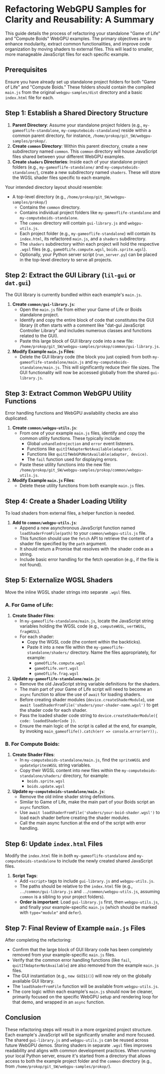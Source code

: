 # Refactoring WebGPU Samples for Clarity and Reusability: A Summary

This guide details the process of refactoring your standalone "Game of Life" and "Compute Boids" WebGPU examples. The primary objectives are to enhance modularity, extract common functionalities, and improve code organization by moving shaders to external files. This will lead to smaller, more manageable JavaScript files for each specific example.

## Prerequisites

Ensure you have already set up standalone project folders for both "Game of Life" and "Compute Boids." These folders should contain the compiled `main.js` from the original `webgpu-samples/dist` directory and a basic `index.html` file for each.

## Step 1: Establish a Shared Directory Structure

1.  **Parent Directory**: Assume your standalone project folders (e.g., `my-gameoflife-standalone`, `my-computeboids-standalone`) reside within a common parent directory, for instance, `/home/prokop/git_SW/webgpu-samples/prokop/`.
2.  **Create `common` Directory**: Within this parent directory, create a new subdirectory named `common`. This `common` directory will house JavaScript files shared between your different WebGPU examples.
3.  **Create `shaders` Directories**: Inside each of your standalone project folders (e.g., `my-gameoflife-standalone/` and `my-computeboids-standalone/`), create a new subdirectory named `shaders`. These will store the WGSL shader files specific to each example.

Your intended directory layout should resemble:
-   A top-level directory (e.g., `/home/prokop/git_SW/webgpu-samples/prokop/`)
    -   Contains the `common` directory.
    -   Contains individual project folders like `my-gameoflife-standalone` and `my-computeboids-standalone`.
    -   The `common` directory will contain `gui-library.js` and `webgpu-utils.js`.
    -   Each project folder (e.g., `my-gameoflife-standalone`) will contain its `index.html`, its refactored `main.js`, and a `shaders` subdirectory.
    -   The `shaders` subdirectory within each project will hold the respective `.wgsl` files (e.g., `gameOfLife.compute.wgsl`, `boids.sprite.wgsl`).
    -   Optionally, your Python server script (`run_server.py`) can be placed in the top-level directory to serve all projects.

## Step 2: Extract the GUI Library (`lil-gui` or `dat.gui`)

The GUI library is currently bundled within each example's `main.js`.

1.  **Create `common/gui-library.js`**:
    *   Open the `main.js` file from either your Game of Life or Boids standalone project.
    *   Identify and copy the entire block of code that constitutes the GUI library (it often starts with a comment like "dat-gui JavaScript Controller Library" and includes numerous classes and functions related to the GUI).
    *   Paste this large block of GUI library code into a new file: `/home/prokop/git_SW/webgpu-samples/prokop/common/gui-library.js`.
2.  **Modify Example `main.js` Files**:
    *   Delete the GUI library code (the block you just copied) from both `my-gameoflife-standalone/main.js` and `my-computeboids-standalone/main.js`. This will significantly reduce their file sizes. The GUI functionality will now be accessed globally from the shared `gui-library.js`.

## Step 3: Extract Common WebGPU Utility Functions

Error handling functions and WebGPU availability checks are also duplicated.

1.  **Create `common/webgpu-utils.js`**:
    *   From one of your example `main.js` files, identify and copy the common utility functions. These typically include:
        *   Global `unhandledrejection` and `error` event listeners.
        *   Functions like `quitIfAdapterNotAvailable(adapter)`.
        *   Functions like `quitIfWebGPUNotAvailable(adapter, device)`.
        *   The `fail` function used for displaying errors.
    *   Paste these utility functions into the new file: `/home/prokop/git_SW/webgpu-samples/prokop/common/webgpu-utils.js`.
2.  **Modify Example `main.js` Files**:
    *   Delete these utility functions from both example `main.js` files.

## Step 4: Create a Shader Loading Utility

To load shaders from external files, a helper function is needed.

1.  **Add to `common/webgpu-utils.js`**:
    *   Append a new asynchronous JavaScript function named `loadShaderFromFile(path)` to your `common/webgpu-utils.js` file.
    *   This function should use the `fetch` API to retrieve the content of a shader file specified by the `path` argument.
    *   It should return a Promise that resolves with the shader code as a string.
    *   Include basic error handling for the fetch operation (e.g., if the file is not found).

## Step 5: Externalize WGSL Shaders

Move the inline WGSL shader strings into separate `.wgsl` files.

### A. For Game of Life:

1.  **Create Shader Files**:
    *   In `my-gameoflife-standalone/main.js`, locate the JavaScript string variables holding the WGSL code (e.g., `computeWGSL`, `vertWGSL`, `fragWGSL`).
    *   For each shader:
        *   Copy the WGSL code (the content within the backticks).
        *   Paste it into a new file within the `my-gameoflife-standalone/shaders/` directory. Name the files appropriately, for example:
            *   `gameOfLife.compute.wgsl`
            *   `gameOfLife.vert.wgsl`
            *   `gameOfLife.frag.wgsl`
2.  **Update `my-gameoflife-standalone/main.js`**:
    *   Remove the old JavaScript string variable definitions for the shaders.
    *   The main part of your Game of Life script will need to become an `async` function to allow the use of `await` for loading shaders.
    *   Before creating shader modules (`device.createShaderModule`), use `await loadShaderFromFile('shaders/your-shader-name.wgsl')` to get the shader code for each shader.
    *   Pass the loaded shader code string to `device.createShaderModule({ code: loadedShaderCode })`.
    *   Ensure the main logic of the script is called at the end, for example, by invoking `main_gameoflife().catch(err => console.error(err));`.

### B. For Compute Boids:

1.  **Create Shader Files**:
    *   In `my-computeboids-standalone/main.js`, find the `spriteWGSL` and `updateSpritesWGSL` string variables.
    *   Copy their WGSL content into new files within the `my-computeboids-standalone/shaders/` directory, for example:
        *   `boids.sprite.wgsl`
        *   `boids.update.wgsl`
2.  **Update `my-computeboids-standalone/main.js`**:
    *   Remove the old inline shader string definitions.
    *   Similar to Game of Life, make the main part of your Boids script an `async` function.
    *   Use `await loadShaderFromFile('shaders/your-boid-shader.wgsl')` to load each shader before creating the shader modules.
    *   Call the main async function at the end of the script with error handling.

## Step 6: Update `index.html` Files

Modify the `index.html` file in *both* `my-gameoflife-standalone` and `my-computeboids-standalone` to include the newly created shared JavaScript files.

1.  **Script Tags**:
    *   Add `<script>` tags to include `gui-library.js` and `webgpu-utils.js`.
    *   The paths should be relative to the `index.html` file (e.g., `../common/gui-library.js` and `../common/webgpu-utils.js`, assuming `common` is a sibling to your project folders).
    *   **Order is important**: Load `gui-library.js` first, then `webgpu-utils.js`, and finally your example-specific `main.js` (which should be marked with `type="module"` and `defer`).

## Step 7: Final Review of Example `main.js` Files

After completing the refactoring:
*   Confirm that the large block of GUI library code has been completely removed from your example-specific `main.js` files.
*   Verify that the common error handling functions (like `fail`, `quitIfAdapterNotAvailable`) are also removed from the example `main.js` files.
*   The GUI instantiation (e.g., `new GUI$1()`) will now rely on the globally available GUI library.
*   The `loadShaderFromFile` function will be available from `webgpu-utils.js`.
*   The core logic within each example's `main.js` should now be cleaner, primarily focused on the specific WebGPU setup and rendering loop for that demo, and wrapped in an `async` function.

## Conclusion

These refactoring steps will result in a more organized project structure. Each example's JavaScript will be significantly smaller and more focused. The shared `gui-library.js` and `webgpu-utils.js` can be reused across future WebGPU demos. Storing shaders in separate `.wgsl` files improves readability and aligns with common development practices. When running your local Python server, ensure it's started from a directory that allows access to both the example project folder and the `common` directory (e.g., from `/home/prokop/git_SW/webgpu-samples/prokop/`).
